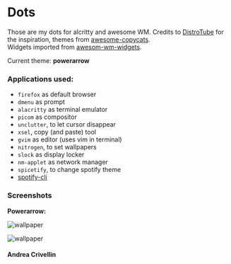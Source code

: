 # Dots

Those are my dots for alcritty and awesome WM.
Credits to [DistroTube](https://www.youtube.com/channel/UCVls1GmFKf6WlTraIb_IaJg) for the inspiration, themes from [awesome-copycats](https://github.com/lcpz/awesome-copycats). <br/>
Widgets imported from [awesom-wm-widgets](https://github.com/streetturtle/awesome-wm-widgets).

Current theme: **powerarrow**

### Applications used:

* `firefox` as default browser
* `dmenu` as prompt
* `alacritty` as terminal emulator
* `picom` as compositor
* `unclutter`, to let cursor disappear
* `xsel`, copy (and paste) tool
* `gvim` as editor (uses vim in terminal)
* `nitrogen`, to set wallpapers
* `slock` as display locker
* `nm-applet` as network manager
* `spicetify`, to change spotify theme
* [spotify-cli](https://gist.github.com/fa6258f3ff7b17747ee3.git)

### Screenshots

**Powerarrow:** <br/>



![wallpaper](../master/screenshots/powerarrow/manjaro_awesome_1.png)



![wallpaper](../master/screenshots/powerarrow/manjaro_awesome_2.png)

#### Andrea Crivellin
